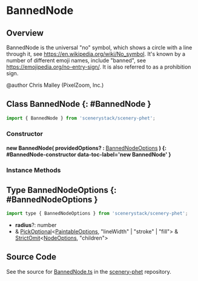# BannedNode

## Overview

BannedNode is the universal "no" symbol, which shows a circle with a line through it, see
https://en.wikipedia.org/wiki/No_symbol. It's known by a number of  different emoji names, include "banned", see
https://emojipedia.org/no-entry-sign/.  It is also referred to as a prohibition sign.

@author Chris Malley (PixelZoom, Inc.)

## Class BannedNode {: #BannedNode }


```js
import { BannedNode } from 'scenerystack/scenery-phet';
```
### Constructor

#### new BannedNode( providedOptions? : <span style="font-weight: 400;">[BannedNodeOptions](../scenery-phet/BannedNode.md#BannedNodeOptions)</span> ) {: #BannedNode-constructor data-toc-label='new BannedNode' }

### Instance Methods





## Type BannedNodeOptions {: #BannedNodeOptions }


```js
import type { BannedNodeOptions } from 'scenerystack/scenery-phet';
```


- **radius**?: <span style="color: hsla(calc(var(--md-hue) + 180deg),80%,40%,1);">number</span>
- &amp; [PickOptional](../phet-core/PickOptional.md)&lt;[PaintableOptions](../scenery/Paintable.md#PaintableOptions), "lineWidth" | "stroke" | "fill"&gt; &amp; [StrictOmit](../phet-core/StrictOmit.md)&lt;[NodeOptions](../scenery/Node.md#NodeOptions), "children"&gt;




## Source Code

See the source for [BannedNode.ts](https://github.com/phetsims/scenery-phet/blob/main/js/BannedNode.ts) in the [scenery-phet](https://github.com/phetsims/scenery-phet) repository.
